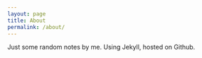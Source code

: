 ```yaml
---
layout: page
title: About
permalink: /about/
---
```


Just some random notes by me.  Using Jekyll, hosted on Github.